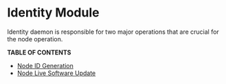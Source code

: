 <h1> Identity Module </h1>

Identity daemon is responsible for two major operations that are crucial for the node operation.

**TABLE OF CONTENTS**

- [Node ID Generation](identity.md)
- [Node Live Software Update](upgrade.md)
